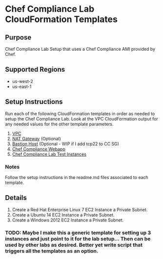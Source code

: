 # Chef Compliance Lab CloudFormation Templates

## Purpose
Chef Compliance Lab Setup that uses a Chef Compliance AMI provided by Chef.

## Supported Regions
* us-west-2
* us-east-1

## Setup Instructions
Run each of the following CloudFormation templates in order as needed to setup the Chef Compliance Lab.
Look at the VPC CloudFormation output for any needed values for the other template parameters.

1. [VPC](https://github.com/stelligent/cloudformation_templates/blob/master/infrastructure/vpc/vpc.template)
2. [NAT Gateway](https://github.com/stelligent/cloudformation_templates/blob/master/infrastructure/nat/nat-gateway.template) (Optional)
3. [Bastion Host](https://github.com/stelligent/cloudformation_templates/blob/master/infrastructure/bastion/bastion.template) (Optional - WIP if I add tcp22 to CC SG)
4. [Chef Compliance Webapp](https://github.com/stelligent/cloudformation_templates/blob/master/compliance/chef_compliance/chef-compliance-webapp.template)
5. [Chef Compliance Lab Test Instances](https://github.com/stelligent/cloudformation_templates/blob/master/labs/chef_compliance/chef-compliance-lab-test-instances.template)

### Notes
Follow the setup instructions in the readme.md files associated to each template.

## Details
1. Create a Red Hat Enterprise Linux 7 EC2 Instance a Private Subnet.
2. Create a Ubuntu 14 EC2 Instance a Private Subnet.
3. Create a Windows 2012 EC2 Instance a Private Subnet.

### TODO: Maybe I make this a generic template for setting up 3 instances and just point to it for the lab setup... Then can be used by other labs as desired. Better yet write script that triggers all the templates as an option.
